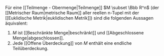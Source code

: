 Für eine [[Teilmenge - Obermenge|Teilmenge]] $M \subset \Bbb R^n$ (der [[Metrischer Raum|metrische Raum]] aller reellen n-Tupel mit der [[Euklidische Metrik|euklidischen Metrik]]) sind die folgenden Aussagen äquivalent:
1. $M$ ist [[Beschränkte Menge|beschränkt]] und [[Abgeschlossene Menge|abgeschlossen]].
2. Jede [[Offene Überdeckung]] von $M$ enthält eine endliche Teilüberdeckung.